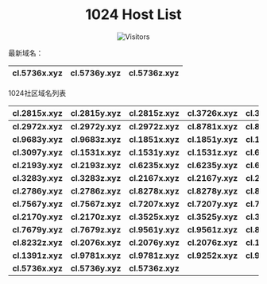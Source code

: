 <h1 align="center">1024 Host List</h1>
<p align="center" class="shields">
    <img src="https://img.shields.io/endpoint?url=https%3A%2F%2Fhits.dwyl.com%2Fpooneyy%2F1024-Host-List.json%3Fshow%3Dunique&style=flat-square&label=%E8%AE%BF%E9%97%AE%E4%BA%BA%E6%95%B0&labelColor=pink&color=default" alt="Visitors"/>
</p>

最新域名：

| cl.5736x.xyz | cl.5736y.xyz | cl.5736z.xyz |
| ---- | ---- | ---- |

1024社区域名列表

| cl.2815x.xyz | cl.2815y.xyz | cl.2815z.xyz | cl.3726x.xyz | cl.3726y.xyz | cl.3726z.xyz |
| :---: | :---: | :---: | :---: | :---: | :---: |
| **cl.2972x.xyz** | **cl.2972y.xyz** | **cl.2972z.xyz** | **cl.8781x.xyz** | **cl.8781y.xyz** | **cl.8781z.xyz** |
| **cl.9683y.xyz** | **cl.9683z.xyz** | **cl.1851x.xyz** | **cl.1851y.xyz** | **cl.1851z.xyz** | **cl.3097x.xyz** |
| **cl.3097y.xyz** | **cl.1531x.xyz** | **cl.1531y.xyz** | **cl.1531z.xyz** | **cl.6705y.xyz** | **cl.6705z.xyz** |
| **cl.2193y.xyz** | **cl.2193z.xyz** | **cl.6235x.xyz** | **cl.6235y.xyz** | **cl.6235z.xyz** | **cl.3283x.xyz** |
| **cl.3283y.xyz** | **cl.3283z.xyz** | **cl.2167x.xyz** | **cl.2167y.xyz** | **cl.2167z.xyz** | **cl.2786x.xyz** |
| **cl.2786y.xyz** | **cl.2786z.xyz** | **cl.8278x.xyz** | **cl.8278y.xyz** | **cl.8278z.xyz** | **cl.7567x.xyz** |
| **cl.7567y.xyz** | **cl.7567z.xyz** | **cl.7207x.xyz** | **cl.7207y.xyz** | **cl.7207z.xyz** | **cl.2170x.xyz** |
| **cl.2170y.xyz** | **cl.2170z.xyz** | **cl.3525x.xyz** | **cl.3525y.xyz** | **cl.3525z.xyz** | **cl.7679x.xyz** |
| **cl.7679y.xyz** | **cl.7679z.xyz** | **cl.9561y.xyz** | **cl.9561z.xyz** | **cl.8232x.xyz** | **cl.8232y.xyz** |
| **cl.8232z.xyz** | **cl.2076x.xyz** | **cl.2076y.xyz** | **cl.2076z.xyz** | **cl.1391x.xyz** | **cl.1391y.xyz** |
| **cl.1391z.xyz** | **cl.9781x.xyz** | **cl.9781z.xyz** | **cl.9252x.xyz** | **cl.9252y.xyz** | **cl.9252z.xyz** |
| **cl.5736x.xyz** | **cl.5736y.xyz** | **cl.5736z.xyz** |

